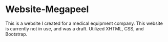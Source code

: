 Website-Megapeel
================

This is a website I created for a medical equipment company. This website is currently not in use, and was a draft. Utilized XHTML, CSS, and Bootstrap.
